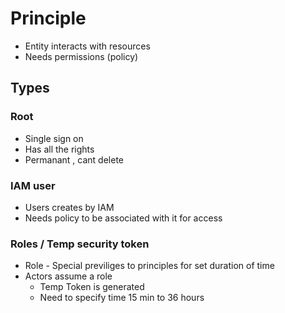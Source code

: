 # Principle
* Entity interacts with resources
* Needs permissions (policy)
## Types
### Root
* Single sign on
* Has all the rights
* Permanant , cant delete
### IAM user
* Users creates by IAM
* Needs policy to be associated with it for access
### Roles / Temp security token
* Role - Special previliges to principles for set duration of time
* Actors assume a role
  * Temp Token is generated
  * Need to specify time 15 min to 36 hours


